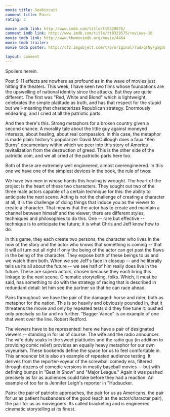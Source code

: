 ```yaml
---
movie title: Seabiscuit
comment title: Pairs
rating: 3

movie imdb link: http://www.imdb.com/title/tt0329575/
comment imdb link: http://www.imdb.com/title/tt0329575/reviews-16
movie tmdb link: http://www.themoviedb.org/movie/4464
movie tmdb trailer: 
movie tmdb poster: http://cf2.imgobject.com/t/p/original/7udxqTNyFgxgdnvlnm9a83TAqNk.jpg

layout: comment
---
```


Spoilers herein.

Post 9-11 effects are nowhere as profound as in the wave of movies just hitting the theaters. This week, I have seen two films whose foundations are the upswelling of national identity since the attacks. But they are quite different. The first was "Red, White and Blond" which is lightweight, celebrates the simple platitude as truth, and has that respect for the stupid but well-meaning that characterizes Republican strategy. Enormously endearing, and I cried at all the patriotic parts.

And then there's this. Strong metaphors for a broken country given a second chance. A morality tale about the little guy against moneyed interests, about healing, about real compassion. In this case, the metaphor is made plain: history's popularizer David McCullough does a faux "Ken Burns" documentary within which we peer into this story of America revitalization from the destruction of greed. This is the other side of the patriotic coin, and we all cried at the patriotic parts here too.

Both of these are extremely well engineered, almost overengineered. In this one we have one of the simplest devices in the book, the rule of twos:

We have two men in whose hands this healing is wrought. The heart of the project is the heart of these two characters. They sought out two of the three male actors capable of a certain technique for this: the ability to anticipate the next scene. Acting is not the challenge of creating a character at all, it is the challenge of doing things that induce you as the viewer to create a character. That means that the actor has to create and maintain a channel between himself and the viewer; there are different styles, techniques and philosophies to do this. One -- rare but effective -- technique is to anticipate the future; it is what Chris and Jeff know how to do.

In this game, they each create two persons, the character who lives in the now of the story and the actor who knows that something is coming -- that it will all turn out all right if only the being of the actor can get past the flaws in the being of the character. They expose both of these beings to us and we watch them both. When we see Jeff's face in closeup -- and he literally tells us its all about the future -- we see half of him really does live in the future. These are superb actors, chosen because they each bring this linkage to the next scene. Cinematic storytelling, folks. Which, it must be said, has something to do with the strategy of racing that is described in redundant detail: let him see the partner so that he can race ahead.

Pairs throughout: we have the pair of the damaged: horse and rider, both as metaphor for the nation. This is so heavily and obviously pounded in, that it threatens the movie and only by repeated tests did they fine tune it: pushed only precisely so far and no further. "Bagger Vance" is an example of one that went over the line. Robert Redford.

The viewers have to be represented: here we have a pair of designated viewers -- standing in for us of course. The wife and the radio announcer. The wife duly soaks in the sweet platitudes and the radio guy (in addition to providing comic relief) provides an equally heavy metaphor for our own voyeurism. These bookends define the space for us to feel comfortable in. This announcer bit is also an example of repeated audience testing. It derives from the reporter-voyeur of the screwball comedy era, filtered through dozens of comedic versions in mostly baseball movies -- but with defining bumps in "Best in Show" and "Major League." Again it was pushed precisely as far as audiences could take before they had a reaction. An example of too far is Jennifer Leigh's reporter in "Hudsucker.

Pairs: the pair of patriotic approaches, the pair for us as Americans, the pair for us as patient husbanders of the good (each as the actor/character pair), the pair for us as moviegoers. Its called bracketing and is engineered cinematic storytelling at its finest.